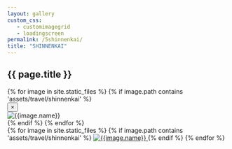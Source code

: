 ```yaml
---
layout: gallery
custom_css:
   - customimagegrid
   - loadingscreen
permalink: /5shinnenkai/
title: "SHINNENKAI"
---
```


<section id="modal">
	<h1> {{ page.title }} </h1>
	{% for image in site.static_files %}
	    {% if image.path contains 'assets/travel/shinnenkai' %}
	    <div class="modal fade" tabindex="-1" role="dialog" id="index{{forloop.index}}">
		  <div class="modal-dialog modal-lg">
		    <div class="modal-content">
			    <div class="modal-header">
			        <button type="button" class="close" data-dismiss="modal" aria-label="Close"><span aria-hidden="true">&times;</span></button>
			    </div>
				<img src="{{image.path}}" alt="{{image.name}}" id="{{image.path}}"/>
			</div><!-- /.modal-content -->
		  </div><!-- /.modal-dialog -->
		</div><!-- /.modal -->
	    {% endif %}
	{% endfor %}
</section>
<section id="photos">
{% for image in site.static_files %}
	    {% if image.path contains 'assets/travel/shinnenkai' %}
    <a href="#index{{forloop.index}}" data-toggle="modal" data-target="#index{{forloop.index}}" class="mobile-noclick">
		<img src="{{image.path}}" alt="{{image.name}}" id="index{{forloop.index}}"/>
	</a>
	 {% endif %}
	{% endfor %}
</section>